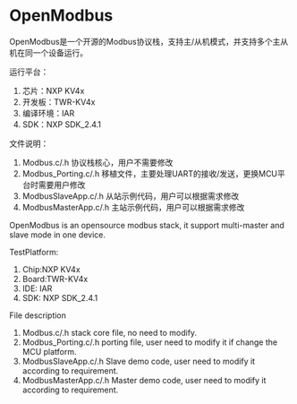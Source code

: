 # OpenModbus
OpenModbus是一个开源的Modbus协议栈，支持主/从机模式，并支持多个主从机在同一个设备运行。

运行平台：
1. 芯片：NXP KV4x
2. 开发板：TWR-KV4x
3. 编译环境：IAR
4. SDK：NXP SDK_2.4.1

文件说明：
1. Modbus.c/.h 协议栈核心，用户不需要修改
2. Modbus_Porting.c/.h 移植文件，主要处理UART的接收/发送，更换MCU平台时需要用户修改
3. ModbusSlaveApp.c/.h 从站示例代码，用户可以根据需求修改
4. ModbusMasterApp.c/.h 主站示例代码，用户可以根据需求修改



OpenModbus is an opensource modbus stack, it support multi-master and slave mode in one device.

TestPlatform:
1. Chip:NXP KV4x
2. Board:TWR-KV4x
3. IDE: IAR
4. SDK: NXP SDK_2.4.1

File description
1. Modbus.c/.h stack core file, no need to modify.
2. Modbus_Porting.c/.h porting file, user need to modify it if change the MCU platform.
3. ModbusSlaveApp.c/.h Slave demo code, user need to modify it according to requirement.
4. ModbusMasterApp.c/.h Master demo code, user need to modify it according to requirement.
